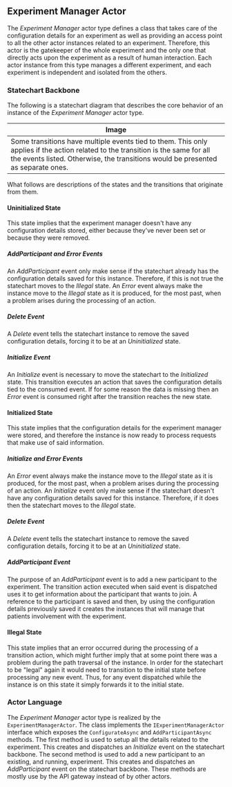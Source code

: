 Experiment Manager Actor
------------------------
The *Experiment Manager* actor type defines a class that takes care of the configuration details for an experiment as well as providing an access point to all the other actor instances related to an experiment. Therefore, this actor is the gatekeeper of the whole experiment and the only one that directly acts upon the experiment as a result of human interaction. Each actor instance from this type manages a different experiment, and each experiment is independent and isolated from the others.

### Statechart Backbone
The following is a statechart diagram that describes the core behavior of an instance of the *Experiment Manager* actor type.

| Image |
| --- |
| Some transitions have multiple events tied to them. This only applies if the action related to the transition is the same for all the events listed. Otherwise, the transitions would be presented as separate ones. |

What follows are descriptions of the states and the transitions that originate from them.

#### Uninitialized State
This state implies that the experiment manager doesn't have any configuration details stored, either because they've never been set or because they were removed.

##### AddParticipant and Error Events
An *AddParticipant* event only make sense if the statechart already has the configuration details saved for this instance. Therefore, if this is not true the statechart moves to the *Illegal* state. An *Error* event always make the instance move to the *Illegal* state as it is produced, for the most past, when a problem arises during the processing of an action.

##### Delete Event
A *Delete* event tells the statechart instance to remove the saved configuration details, forcing it to be at an *Uninitialized* state.

##### Initialize Event
An *Initialize* event is necessary to move the statechart to the *Initialized* state. This transition executes an action that saves the configuration details tied to the consumed event. If for some reason the data is missing then an *Error* event is consumed right after the transition reaches the new state.

#### Initialized State
This state implies that the configuration details for the experiment manager were stored, and therefore the instance is now ready to process requests that make use of said information.

##### Initialize and Error Events
An *Error* event always make the instance move to the *Illegal* state as it is produced, for the most past, when a problem arises during the processing of an action. An *Initialize* event only make sense if the statechart doesn't have any configuration details saved for this instance. Therefore, if it does then the statechart moves to the *Illegal* state.

##### Delete Event
A *Delete* event tells the statechart instance to remove the saved configuration details, forcing it to be at an *Uninitialized* state.

##### AddParticipant Event
The purpose of an *AddParticipant* event is to add a new participant to the experiment. The transition action executed when said event is dispatched uses it to get information about the participant that wants to join. A reference to the participant is saved and then, by using the configuration details previously saved it creates the instances that will manage that patients involvement with the experiment.

#### Illegal State
This state implies that an error occurred during the processing of a transition action, which might further imply that at some point there was a problem during the path traversal of the instance. In order for the statechart to be "legal" again it would need to transition to the initial state before processing any new event. Thus, for any event dispatched while the instance is on this state it simply forwards it to the initial state.

### Actor Language
The *Experiment Manager* actor type is realized by the `ExperimentManagerActor`. The class implements the `IExperimentManagerActor` interface which exposes the `ConfigurateAsync` and `AddParticipantAsync` methods. The first method is used to setup all the details related to the experiment. This creates and dispatches an *Initialize* event on the statechart backbone. The second method is used to add a new participant to an existing, and running, experiment. This creates and dispatches an *AddParticipant* event on the statechart backbone. These methods are mostly use by the API gateway instead of by other actors.
